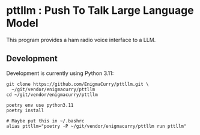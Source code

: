 # pttllm : Push To Talk Large Language Model

This program provides a ham radio voice interface to a LLM.

## Development

Development is currently using Python 3.11:

```
git clone https://github.com/EnigmaCurry/pttllm.git \
  ~/git/vendor/enigmacurry/pttllm
cd ~/git/vendor/enigmacurry/pttllm

poetry env use python3.11
poetry install

# Maybe put this in ~/.bashrc
alias pttllm="poetry -P ~/git/vendor/enigmacurry/pttllm run pttllm"
```
